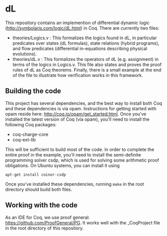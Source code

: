 # dL

This repository contains an implemention of differential dynamic logic (http://symbolaris.com/logic/dL.html) in Coq. There are currently two files:

- theories/Logics.v : This formalizes the logics found in dL, in particular predicates over states (dL formulas), state relations (hybrid programs), and flow predicates (differential in-equations describing physical evolutions).
- theories/dL.v : This formalizes the operators of dL (e.g. assignment) in terms of the logics in Logics.v. This file also states and proves the proof rules of dL as Coq theorems. Finally, there is a small example at the end of the file to illustrate how verification works in this framework.

## Building the code

This project has several dependencies, and the best way to install both Coq and these dependencies is via opam. Instructions for getting started with opam reside here: http://coq.io/opam/get_started.html. Once you've installed the latest version of Coq (via opam), you'll need to install the following Coq packages:

- coq-charge-core
- coq-ext-lib

This will be sufficient to build most of the code. In order to complete the entire proof in the example, you'll need to install the semi-definite programming solver csdp, which is used for solving some arithmetic proof obligations. On Ubuntu systems, you can install it using

    apt-get install coinor-csdp

Once you've installed these dependencies, running ```make``` in the root directory should build both files.

## Working with the code

As an IDE for Coq, we use proof general: https://github.com/ProofGeneral/PG. It works well with the _CoqProject file in the root directory of this repository.
